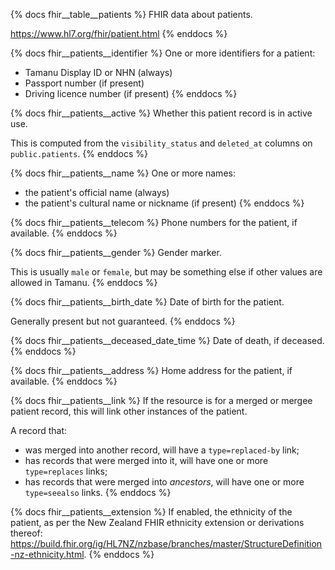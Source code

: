 {% docs fhir__table__patients %}
FHIR data about patients.

<https://www.hl7.org/fhir/patient.html>
{% enddocs %}

{% docs fhir__patients__identifier %}
One or more identifiers for a patient:

- Tamanu Display ID or NHN (always)
- Passport number (if present)
- Driving licence number (if present)
{% enddocs %}

{% docs fhir__patients__active %}
Whether this patient record is in active use.

This is computed from the `visibility_status` and `deleted_at` columns on `public.patients`.
{% enddocs %}

{% docs fhir__patients__name %}
One or more names:

- the patient's official name (always)
- the patient's cultural name or nickname (if present)
{% enddocs %}

{% docs fhir__patients__telecom %}
Phone numbers for the patient, if available.
{% enddocs %}

{% docs fhir__patients__gender %}
Gender marker.

This is usually `male` or `female`, but may be something else if other values are allowed in Tamanu.
{% enddocs %}

{% docs fhir__patients__birth_date %}
Date of birth for the patient.

Generally present but not guaranteed.
{% enddocs %}

{% docs fhir__patients__deceased_date_time %}
Date of death, if deceased.
{% enddocs %}

{% docs fhir__patients__address %}
Home address for the patient, if available.
{% enddocs %}

{% docs fhir__patients__link %}
If the resource is for a merged or mergee patient record, this will link other instances of the patient.

A record that:

- was merged into another record, will have a `type=replaced-by` link;
- has records that were merged into it, will have one or more `type=replaces` links;
- has records that were merged into _ancestors_, will have one or more `type=seealso` links.
{% enddocs %}

{% docs fhir__patients__extension %}
If enabled, the ethnicity of the patient, as per the New Zealand FHIR ethnicity extension or
derivations thereof: <https://build.fhir.org/ig/HL7NZ/nzbase/branches/master/StructureDefinition-nz-ethnicity.html>.
{% enddocs %}
